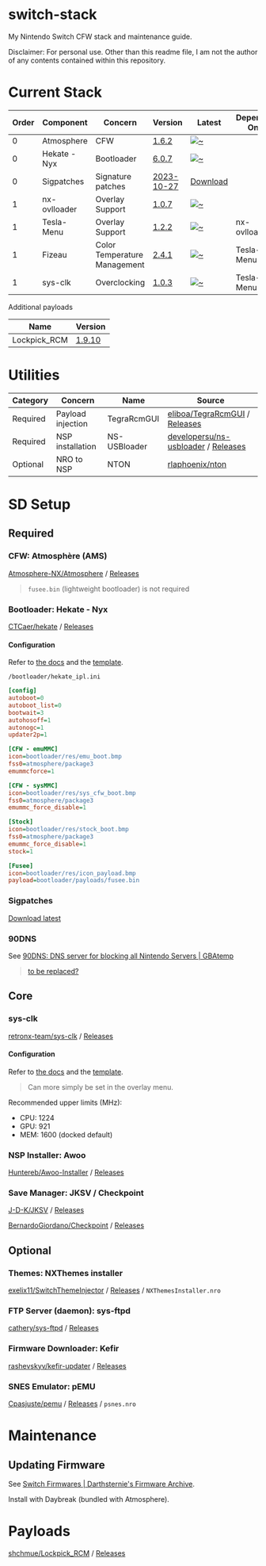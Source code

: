 
# switch-stack

My Nintendo Switch CFW stack and maintenance guide.

Disclaimer: For personal use. Other than this readme file, I am not the author of any contents contained within this repository.

# Current Stack

| Order | Component    | Concern                      | Version                                                                   | Latest                                                                                                                                | Depends On   |
| ----- | ------------ | ---------------------------- | ------------------------------------------------------------------------- | ------------------------------------------------------------------------------------------------------------------------------------- | ------------ |
| 0     | Atmosphere   | CFW                          | [1.6.2](https://github.com/Atmosphere-NX/Atmosphere/releases/tag/1.6.2)   | [![~](https://img.shields.io/github/v/release/Atmosphere-NX/Atmosphere?label=)](https://github.com/Atmosphere-NX/Atmosphere/releases) |              |
| 0     | Hekate - Nyx | Bootloader                   | [6.0.7](https://github.com/CTCaer/hekate/releases/tag/v6.0.7)             | [![~](https://img.shields.io/github/v/release/CTCaer/hekate?label=)](https://github.com/CTCaer/hekate/releases)                       |              |
| 0     | Sigpatches   | Signature patches            | [2023-10-27](https://sigmapatches.coomer.party/sigpatches.zip?10.27.2023) | [Download](https://sigmapatches.coomer.party/sigpatches.zip)                                                                          |              |
| 1     | nx-ovlloader | Overlay Support              | [1.0.7](https://github.com/WerWolv/nx-ovlloader/releases/tag/v1.0.7)      | [![~](https://img.shields.io/github/v/release/WerWolv/nx-ovlloader?label=)](https://github.com/WerWolv/nx-ovlloader/releases)         |              |
| 1     | Tesla-Menu   | Overlay Support              | [1.2.2](https://github.com/WerWolv/Tesla-Menu/releases/tag/v1.2.2)        | [![~](https://img.shields.io/github/v/release/WerWolv/Tesla-Menu?label=)](https://github.com/WerWolv/Tesla-Menu/releases)             | nx-ovlloader |
| 1     | Fizeau       | Color Temperature Management | [2.4.1](https://github.com/averne/Fizeau/releases/tag/v2.4.1)             | [![~](https://img.shields.io/github/v/release/averne/Fizeau?label=)](https://github.com/averne/Fizeau/releases)                       | Tesla-Menu   |
| 1     | sys-clk      | Overclocking                 | [1.0.3](https://github.com/retronx-team/sys-clk/releases/tag/1.0.3)       | [![~](https://img.shields.io/github/v/release/retronx-team/sys-clk?label=)](https://github.com/retronx-team/sys-clk/releases)         | Tesla-Menu   |

Additional payloads

| Name         | Version                                                                |
| ------------ | ---------------------------------------------------------------------- |
| Lockpick_RCM | [1.9.10](https://github.com/shchmue/Lockpick_RCM/releases/tag/v1.9.10) |

# Utilities

| Category | Concern           | Name         | Source                                                                                                                   |
| -------- | ----------------- | ------------ | ------------------------------------------------------------------------------------------------------------------------ |
| Required | Payload injection | TegraRcmGUI  | [eliboa/TegraRcmGUI](https://github.com/eliboa/TegraRcmGUI) / [Releases](https://github.com/eliboa/TegraRcmGUI/releases) |
| Required | NSP installation  | NS-USBloader | [developersu/ns-usbloader](https://github.com/developersu/ns-usbloader) / [Releases](developersu/ns-usbloader/releases)  |
| Optional | NRO to NSP        | NTON         | [rlaphoenix/nton](https://github.com/rlaphoenix/nton)                                                                    |

# SD Setup

## Required

### CFW: Atmosphère (AMS)

[Atmosphere-NX/Atmosphere](https://github.com/Atmosphere-NX/Atmosphere) / [Releases](https://github.com/Atmosphere-NX/Atmosphere/releases)

> `fusee.bin` (lightweight bootloader) is not required

### Bootloader: Hekate - Nyx

[CTCaer/hekate](https://github.com/CTCaer/hekate) / [Releases](https://github.com/CTCaer/hekate/releases)

#### Configuration

Refer to [the docs](https://github.com/CTCaer/hekate#bootloader-configuration) and the [template](https://github.com/CTCaer/hekate/blob/master/res/hekate_ipl_template.ini).

`/bootloader/hekate_ipl.ini`

``` ini
[config]
autoboot=0
autoboot_list=0
bootwait=3
autohosoff=1
autonogc=1
updater2p=1

[CFW - emuMMC]
icon=bootloader/res/emu_boot.bmp
fss0=atmosphere/package3
emummcforce=1

[CFW - sysMMC]
icon=bootloader/res/sys_cfw_boot.bmp
fss0=atmosphere/package3
emummc_force_disable=1

[Stock]
icon=bootloader/res/stock_boot.bmp
fss0=atmosphere/package3
emummc_force_disable=1
stock=1

[Fusee]
icon=bootloader/res/icon_payload.bmp
payload=bootloader/payloads/fusee.bin
```

### Sigpatches

[Download latest](https://sigmapatches.coomer.party/sigpatches.zip)

### 90DNS

See [90DNS: DNS server for blocking all Nintendo Servers | GBAtemp](https://gbatemp.net/threads/90dns-dns-server-for-blocking-all-nintendo-servers.516234/)

> [to be replaced?](https://rentry.org/AvoidSwitchBan)

## Core

### sys-clk

[retronx-team/sys-clk](https://github.com/retronx-team/sys-clk) / [Releases](https://github.com/retronx-team/sys-clk/releases)

#### Configuration

Refer to [the docs](https://github.com/retronx-team/sys-clk#config) and the [template](https://github.com/retronx-team/sys-clk/blob/develop/config.ini.template).

> Can more simply be set in the overlay menu.

Recommended upper limits (MHz):

- CPU: 1224
- GPU: 921
- MEM: 1600 (docked default)

### NSP Installer: Awoo

[Huntereb/Awoo-Installer](https://github.com/Huntereb/Awoo-Installer) / [Releases](https://github.com/Huntereb/Awoo-Installer/releases)

### Save Manager: JKSV / Checkpoint

[J-D-K/JKSV](https://github.com/J-D-K/JKSV) / [Releases](https://github.com/J-D-K/JKSV/releases)

[BernardoGiordano/Checkpoint](https://github.com/BernardoGiordano/Checkpoint) / [Releases](https://github.com/BernardoGiordano/Checkpoint/releases)

## Optional

### Themes: NXThemes installer

[exelix11/SwitchThemeInjector](https://github.com/exelix11/SwitchThemeInjector) / [Releases](https://github.com/exelix11/SwitchThemeInjector/releases) / `NXThemesInstaller.nro`

### FTP Server (daemon): sys-ftpd

[cathery/sys-ftpd](https://github.com/cathery/sys-ftpd) / [Releases](https://github.com/cathery/sys-ftpd/releases)

### Firmware Downloader: Kefir

[rashevskyv/kefir-updater](https://github.com/rashevskyv/kefir-updater) / [Releases](https://github.com/rashevskyv/kefir-updater/releases)

### SNES Emulator: pEMU

[Cpasjuste/pemu](https://github.com/Cpasjuste/pemu) / [Releases](https://github.com/Cpasjuste/pemu/releases) / `psnes.nro`

# Maintenance

## Updating Firmware

See [Switch Firmwares | Darthsternie's Firmware Archive](https://darthsternie.net/switch-firmwares/).

Install with Daybreak (bundled with Atmosphere).

# Payloads

[shchmue/Lockpick_RCM](https://github.com/shchmue/Lockpick_RCM) / [Releases](https://github.com/shchmue/Lockpick_RCM/releases)
